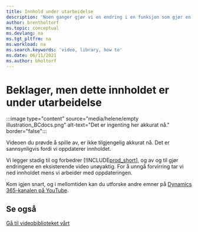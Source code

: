```yaml
---
title: Innhold under utarbeidelse
description: 'Noen ganger gjør vi en endring i en funksjon som gjør en video villedende, slik at vi ned videoen mens vi oppdaterer innholdet.'
author: brentholtorf
ms.topic: conceptual
ms.devlang: na
ms.tgt_pltfrm: na
ms.workload: na
ms.search.keywords: 'video, library, how to'
ms.date: 06/11/2021
ms.author: bholtorf
---
```


# <a name="sorry-this-content-is-under-construction"></a>Beklager, men dette innholdet er under utarbeidelse

:::image type="content" source="media/helene/empty illustration_BCdocs.png" alt-text="Det er ingenting her akkurat nå." border="false":::

Videoen du prøvde å spille av, er ikke tilgjengelig akkurat nå. Det er sannsynligvis fordi vi oppdaterer innholdet.

Vi legger stadig til og forbedrer [!INCLUDE[prod_short](includes/prod_short.md)], og av og til gjør endringene en eksisterende video unøyaktig. For å unngå forvirring tar vi ned innholdet mens vi arbeider med oppdateringen.

Kom igjen snart, og i mellomtiden kan du utforske andre emner på [Dynamics 365-kanalen på YouTube](https://www.youtube.com/playlist?list=PLcakwueIHoT-wVFPKUtmxlqcG1kJ0oqq4).

## <a name="see-also"></a>Se også
[Gå til videobiblioteket vårt](across-videos.md)

 

